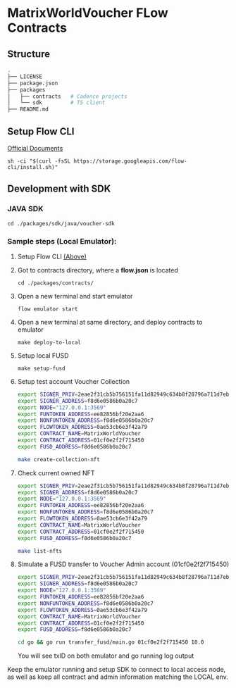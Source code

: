 # MatrixWorldVoucher FLow Contracts

## Structure
```bash
.
├── LICENSE
├── package.json
├── packages
│   ├── contracts   # Cadence projects
│   └── sdk         # TS client
├── README.md
```
## Setup Flow CLI
[Official Documents](https://docs.onflow.org/flow-cli/install/)
```
sh -ci "$(curl -fsSL https://storage.googleapis.com/flow-cli/install.sh)"
```
## Development with SDK

### JAVA SDK

`cd ./packages/sdk/java/voucher-sdk`

### Sample steps (Local Emulator):
1. Setup Flow CLI [(Above)](#setup-flow-cli)
2. Got to contracts directory, where a **flow.json** is located
    
    `cd ./packages/contracts/`

3. Open a new terminal and start emulator

    `flow emulator start`

4. Open a new terminal at same directory, and deploy contracts to emulator 

    `make deploy-to-local`

5. Setup local FUSD

    `make setup-fusd`

6. Setup test account Voucher Collection

    ```bash
    export SIGNER_PRIV=2eae2f31cb5b756151fa11d82949c634b8f28796a711d7eb1e52cc301ed11111
    export SIGNER_ADDRESS=f8d6e0586b0a20c7
    export NODE="127.0.0.1:3569"
    export FUNTOKEN_ADDRESS=ee82856bf20e2aa6
    export NONFUNTOKEN_ADDRESS=f8d6e0586b0a20c7
    export FLOWTOKEN_ADDRESS=0ae53cb6e3f42a79
    export CONTRACT_NAME=MatrixWorldVoucher
    export CONTRACT_ADDRESS=01cf0e2f2f715450
    export FUSD_ADDRESS=f8d6e0586b0a20c7

    make create-collection-nft
    ```

7. Check current owned NFT 

    ```bash
    export SIGNER_PRIV=2eae2f31cb5b756151fa11d82949c634b8f28796a711d7eb1e52cc301ed11111
    export SIGNER_ADDRESS=f8d6e0586b0a20c7
    export NODE="127.0.0.1:3569"
    export FUNTOKEN_ADDRESS=ee82856bf20e2aa6
    export NONFUNTOKEN_ADDRESS=f8d6e0586b0a20c7
    export FLOWTOKEN_ADDRESS=0ae53cb6e3f42a79
    export CONTRACT_NAME=MatrixWorldVoucher
    export CONTRACT_ADDRESS=01cf0e2f2f715450
    export FUSD_ADDRESS=f8d6e0586b0a20c7

    make list-nfts
    ```
8. Simulate a FUSD transfer to Voucher Admin account (01cf0e2f2f715450)

    ```bash
    export SIGNER_PRIV=2eae2f31cb5b756151fa11d82949c634b8f28796a711d7eb1e52cc301ed11111
    export SIGNER_ADDRESS=f8d6e0586b0a20c7
    export NODE="127.0.0.1:3569"
    export FUNTOKEN_ADDRESS=ee82856bf20e2aa6
    export NONFUNTOKEN_ADDRESS=f8d6e0586b0a20c7
    export FLOWTOKEN_ADDRESS=0ae53cb6e3f42a79
    export CONTRACT_NAME=MatrixWorldVoucher
    export CONTRACT_ADDRESS=01cf0e2f2f715450
    export FUSD_ADDRESS=f8d6e0586b0a20c7

    cd go && go run transfer_fusd/main.go 01cf0e2f2f715450 10.0
    ```

    You will see txID on both emulator and go running log output

Keep the emulator running and setup SDK to connect to local access node, as well as keep all contract and admin information matching the LOCAL env.
